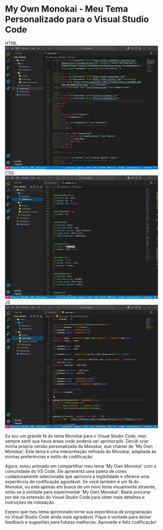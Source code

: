 # My Own Monokai - Meu Tema Personalizado para o Visual Studio Code

HTML
![Exemplo 1](html.JPG)
CSS
![Exemplo 2](CSS.JPG)
JS
![Exemplo 3](JS.JPG)

Eu sou um grande fã do tema Monokai para o Visual Studio Code, mas sempre senti que havia áreas onde poderia ser aprimorado. Decidi criar minha própria versão personalizada do Monokai, que chamei de 'My Own Monokai'. Este tema é uma interpretação refinada do Monokai, adaptada às minhas preferências e estilo de codificação.

Agora, estou animado em compartilhar meu tema 'My Own Monokai' com a comunidade do VS Code. Ele apresenta uma paleta de cores cuidadosamente selecionada que aprimora a legibilidade e oferece uma experiência de codificação agradável. Se você também é um fã do Monokai, ou está apenas em busca de um novo tema visualmente atraente, sinta-se à vontade para experimentar 'My Own Monokai'. Basta procurar por ele na extensão do Visual Studio Code para obter mais detalhes e instruções de instalação.

Espero que meu tema aprimorado torne sua experiência de programação no Visual Studio Code ainda mais agradável. Fique à vontade para deixar feedback e sugestões para futuras melhorias. Aproveite e feliz codificação!

